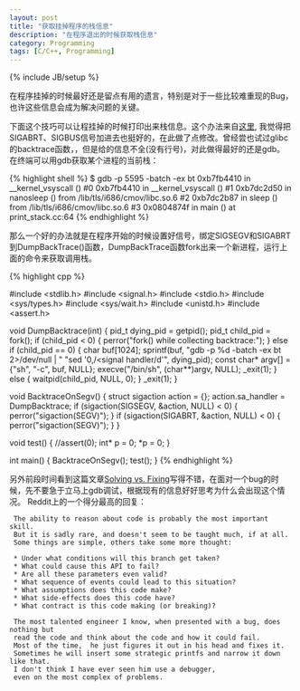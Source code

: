 ```yaml
---
layout: post
title: "获取挂掉程序的栈信息"
description: "在程序退出的时候获取栈信息"
category: Programming
tags: [C/C++, Programming]
---
```

{% include JB/setup %}

在程序挂掉的时候最好还是留点有用的遗言，特别是对于一些比较难重现的Bug，也许这些信息会成为解决问题的关键。

下面这个技巧可以让程挂掉的时候打印出来栈信息。这个办法来自[这里](http://neugierig.org/software/blog/2012/06/backtraces.html), 我觉得把SIGABRT、SIGBUS信号加进去也挺好的，在此做了点修改。曾经尝也试过glibc的backtrace函数，，但是给的信息不全(没有行号)，对此做得最好的还是gdb。 在终端可以用gdb获取某个进程的当前栈：

{% highlight shell %}
$ gdb -p 5595 -batch -ex bt
0xb7fb4410 in __kernel_vsyscall ()
#0  0xb7fb4410 in __kernel_vsyscall ()
#1  0xb7dc2d50 in nanosleep () from /lib/tls/i686/cmov/libc.so.6
#2  0xb7dc2b87 in sleep () from /lib/tls/i686/cmov/libc.so.6
#3  0x0804874f in main () at print_stack.cc:64
{% endhighlight %}


那么一个好的办法就是在程序开始的时候设置好信号，绑定SIGSEGV和SIGABRT到DumpBackTrace()函数，DumpBackTrace函数fork出来一个新进程，运行上面的命令来获取调用栈。

{% highlight cpp %}

#include <stdlib.h>
#include <signal.h>
#include <stdio.h>
#include <sys/types.h>
#include <sys/wait.h>
#include <unistd.h>
#include <assert.h>

void DumpBacktrace(int) {
    pid_t dying_pid = getpid();
    pid_t child_pid = fork();
    if (child_pid < 0) {
        perror("fork() while collecting backtrace:");
    } else if (child_pid == 0) {
        char buf[1024];
        sprintf(buf, "gdb -p %d -batch -ex bt 2>/dev/null | "
                "sed '0,/<signal handler/d'", dying_pid);
        const char* argv[] = {"sh", "-c", buf, NULL};
        execve("/bin/sh", (char**)argv, NULL);
        _exit(1);
    } else {
        waitpid(child_pid, NULL, 0);
    }
    _exit(1);
}

void BacktraceOnSegv() {
    struct sigaction action = {};
    action.sa_handler = DumpBacktrace;
    if (sigaction(SIGSEGV, &action, NULL) < 0) {
        perror("sigaction(SEGV)");
    }
    if (sigaction(SIGABRT, &action, NULL) < 0) {
        perror("sigaction(SEGV)");
    }
}

void test() {
    //assert(0);
    int* p = 0;
    *p = 0;
}

int main() {
    BacktraceOnSegv();
    test();
}
{% endhighlight %}

另外前段时间看到这篇文章[Solving vs. Fixing](http://www.runswift.ly/solving-bugs.html)写得不错，在面对一个bug的时候，先不要急于立马上gdb调试，根据现有的信息好好思考为什么会出现这个情况。
Reddit上的一个得分最高的回复：


     The ability to reason about code is probably the most important skill. 
     But it is sadly rare, and doesn't seem to be taught much, if at all.
     Some things are simple, others take some more thought:

     * Under what conditions will this branch get taken?
     * What could cause this API to fail?
     * Are all these parameters even valid?
     * What sequence of events could lead to this situation?
     * What assumptions does this code make?
     * What side-effects does this code have?
     * What contract is this code making (or breaking)?
     
     The most talented engineer I know, when presented with a bug, does nothing but 
     read the code and think about the code and how it could fail. 
     Most of the time,  he just figures it out in his head and fixes it. 
     Sometimes he will insert some strategic printfs and narrow it down like that. 
     I don't think I have ever seen him use a debugger, 
     even on the most complex of problems.
